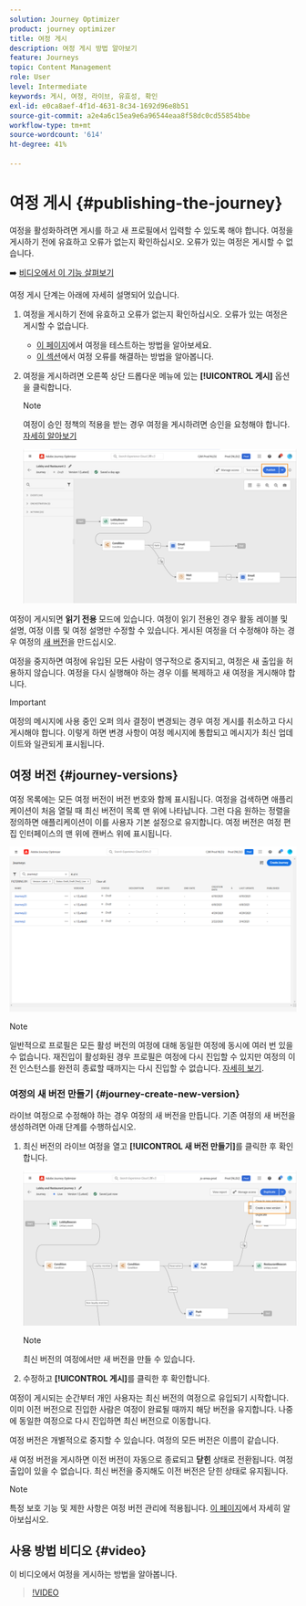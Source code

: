 ```yaml
---
solution: Journey Optimizer
product: journey optimizer
title: 여정 게시
description: 여정 게시 방법 알아보기
feature: Journeys
topic: Content Management
role: User
level: Intermediate
keywords: 게시, 여정, 라이브, 유효성, 확인
exl-id: e0ca8aef-4f1d-4631-8c34-1692d96e8b51
source-git-commit: a2e4a6c15ea9e6a96544eaa8f58dc0cd55854bbe
workflow-type: tm+mt
source-wordcount: '614'
ht-degree: 41%

---
```


# 여정 게시 {#publishing-the-journey}

여정을 활성화하려면 게시를 하고 새 프로필에서 입력할 수 있도록 해야 합니다. 여정을 게시하기 전에 유효하고 오류가 없는지 확인하십시오. 오류가 있는 여정은 게시할 수 없습니다.

➡️ [비디오에서 이 기능 살펴보기](#video)

여정 게시 단계는 아래에 자세히 설명되어 있습니다.

1. 여정을 게시하기 전에 유효하고 오류가 없는지 확인하십시오. 오류가 있는 여정은 게시할 수 없습니다.

   * [이 페이지](testing-the-journey.md)에서 여정을 테스트하는 방법을 알아보세요.
   * [이 섹션](../building-journeys/troubleshooting.md#checking-for-errors-before-testing)에서 여정 오류를 해결하는 방법을 알아봅니다.

1. 여정을 게시하려면 오른쪽 상단 드롭다운 메뉴에 있는 **[!UICONTROL 게시]** 옵션을 클릭합니다.

   >[!NOTE]
   >
   > 여정이 승인 정책의 적용을 받는 경우 여정을 게시하려면 승인을 요청해야 합니다. [자세히 알아보기](../test-approve/gs-approval.md)


   ![](assets/journeyuc1_18.png)

여정이 게시되면 **읽기 전용** 모드에 있습니다. 여정이 읽기 전용인 경우 활동 레이블 및 설명, 여정 이름 및 여정 설명만 수정할 수 있습니다. 게시된 여정을 더 수정해야 하는 경우 여정의 [새 버전](journey-ui.md#journey-versions)을 만드십시오.

여정을 중지하면 여정에 유입된 모든 사람이 영구적으로 중지되고, 여정은 새 출입을 허용하지 않습니다. 여정을 다시 실행해야 하는 경우 이를 복제하고 새 여정을 게시해야 합니다.


>[!IMPORTANT]
>
>여정의 메시지에 사용 중인 오퍼 의사 결정이 변경되는 경우 여정 게시를 취소하고 다시 게시해야 합니다.  이렇게 하면 변경 사항이 여정 메시지에 통합되고 메시지가 최신 업데이트와 일관되게 표시됩니다.


## 여정 버전 {#journey-versions}

여정 목록에는 모든 여정 버전이 버전 번호와 함께 표시됩니다. 여정을 검색하면 애플리케이션이 처음 열릴 때 최신 버전이 목록 맨 위에 나타납니다. 그런 다음 원하는 정렬을 정의하면 애플리케이션이 이를 사용자 기본 설정으로 유지합니다. 여정 버전은 여정 편집 인터페이스의 맨 위에 캔버스 위에 표시됩니다.

![](assets/journeyversions1.png)

>[!NOTE]
>
>일반적으로 프로필은 모든 활성 버전의 여정에 대해 동일한 여정에 동시에 여러 번 있을 수 없습니다. 재진입이 활성화된 경우 프로필은 여정에 다시 진입할 수 있지만 여정의 이전 인스턴스를 완전히 종료할 때까지는 다시 진입할 수 없습니다. [자세히 보기](entry-management.md).

### 여정의 새 버전 만들기 {#journey-create-new-version}

라이브 여정으로 수정해야 하는 경우 여정의 새 버전을 만듭니다. 기존 여정의 새 버전을 생성하려면 아래 단계를 수행하십시오.

1. 최신 버전의 라이브 여정을 열고 **[!UICONTROL 새 버전 만들기]**&#x200B;를 클릭한 후 확인합니다.

   ![](assets/journeyversions2.png)

   >[!NOTE]
   >
   >최신 버전의 여정에서만 새 버전을 만들 수 있습니다.

1. 수정하고 **[!UICONTROL 게시]**&#x200B;를 클릭한 후 확인합니다.

여정이 게시되는 순간부터 개인 사용자는 최신 버전의 여정으로 유입되기 시작합니다. 이미 이전 버전으로 진입한 사람은 여정이 완료될 때까지 해당 버전을 유지합니다. 나중에 동일한 여정으로 다시 진입하면 최신 버전으로 이동합니다.

여정 버전은 개별적으로 중지할 수 있습니다. 여정의 모든 버전은 이름이 같습니다.

새 여정 버전을 게시하면 이전 버전이 자동으로 종료되고 **닫힌** 상태로 전환됩니다. 여정 출입이 있을 수 없습니다. 최신 버전을 중지해도 이전 버전은 닫힌 상태로 유지됩니다.


>[!NOTE]
>
>특정 보호 기능 및 제한 사항은 여정 버전 관리에 적용됩니다. [이 페이지](../start/guardrails.md#journey-versions-journey-versions-g)에서 자세히 알아보십시오.


## 사용 방법 비디오 {#video}

이 비디오에서 여정을 게시하는 방법을 알아봅니다.

>[!VIDEO](https://video.tv.adobe.com/v/3424998?quality=12)